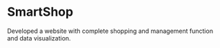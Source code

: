 # SmartShop
Developed a website with complete shopping and management function and data visualization.
